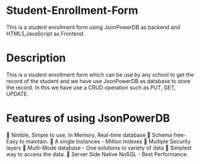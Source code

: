 # Student-Enrollment-Form
This is a student enrollment form using JsonPowerDB as backend and HTML5,JavaScript as Frontend.


# Description
This is a student enrollment form which can be use by any school to get the record of the student and we have use JsonPowerDB as database to store the record. In this we have use a CRUD operation such as PUT, GET, UPDATE.


# Features of using JsonPowerDB

	Nimble, Simple to use, In Memory, Real-time database
	Schema free- Easy to maintain.
	A single Instances - Million Indexes
	Multiple Security layers
	Multi-Mode database - One solutions to variety of data
	Simplest way to access the data.
	Server Side Native NoSQL - Best Performance.




